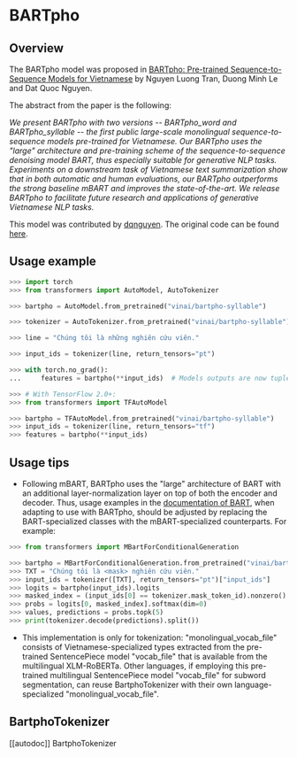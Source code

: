 <!--Copyright 2021 The HuggingFace Team. All rights reserved.

Licensed under the Apache License, Version 2.0 (the "License"); you may not use this file except in compliance with
the License. You may obtain a copy of the License at

http://www.apache.org/licenses/LICENSE-2.0

Unless required by applicable law or agreed to in writing, software distributed under the License is distributed on
an "AS IS" BASIS, WITHOUT WARRANTIES OR CONDITIONS OF ANY KIND, either express or implied. See the License for the
specific language governing permissions and limitations under the License.

⚠️ Note that this file is in Markdown but contain specific syntax for our doc-builder (similar to MDX) that may not be
rendered properly in your Markdown viewer.

-->

# BARTpho

## Overview

The BARTpho model was proposed in [BARTpho: Pre-trained Sequence-to-Sequence Models for Vietnamese](https://arxiv.org/abs/2109.09701) by Nguyen Luong Tran, Duong Minh Le and Dat Quoc Nguyen.

The abstract from the paper is the following:

*We present BARTpho with two versions -- BARTpho_word and BARTpho_syllable -- the first public large-scale monolingual
sequence-to-sequence models pre-trained for Vietnamese. Our BARTpho uses the "large" architecture and pre-training
scheme of the sequence-to-sequence denoising model BART, thus especially suitable for generative NLP tasks. Experiments
on a downstream task of Vietnamese text summarization show that in both automatic and human evaluations, our BARTpho
outperforms the strong baseline mBART and improves the state-of-the-art. We release BARTpho to facilitate future
research and applications of generative Vietnamese NLP tasks.*

This model was contributed by [dqnguyen](https://huggingface.co/dqnguyen). The original code can be found [here](https://github.com/VinAIResearch/BARTpho).

## Usage example

```python
>>> import torch
>>> from transformers import AutoModel, AutoTokenizer

>>> bartpho = AutoModel.from_pretrained("vinai/bartpho-syllable")

>>> tokenizer = AutoTokenizer.from_pretrained("vinai/bartpho-syllable")

>>> line = "Chúng tôi là những nghiên cứu viên."

>>> input_ids = tokenizer(line, return_tensors="pt")

>>> with torch.no_grad():
...     features = bartpho(**input_ids)  # Models outputs are now tuples

>>> # With TensorFlow 2.0+:
>>> from transformers import TFAutoModel

>>> bartpho = TFAutoModel.from_pretrained("vinai/bartpho-syllable")
>>> input_ids = tokenizer(line, return_tensors="tf")
>>> features = bartpho(**input_ids)
```

## Usage tips

- Following mBART, BARTpho uses the "large" architecture of BART with an additional layer-normalization layer on top of
  both the encoder and decoder. Thus, usage examples in the [documentation of BART](bart), when adapting to use
  with BARTpho, should be adjusted by replacing the BART-specialized classes with the mBART-specialized counterparts.
  For example:

```python
>>> from transformers import MBartForConditionalGeneration

>>> bartpho = MBartForConditionalGeneration.from_pretrained("vinai/bartpho-syllable")
>>> TXT = "Chúng tôi là <mask> nghiên cứu viên."
>>> input_ids = tokenizer([TXT], return_tensors="pt")["input_ids"]
>>> logits = bartpho(input_ids).logits
>>> masked_index = (input_ids[0] == tokenizer.mask_token_id).nonzero().item()
>>> probs = logits[0, masked_index].softmax(dim=0)
>>> values, predictions = probs.topk(5)
>>> print(tokenizer.decode(predictions).split())
```

- This implementation is only for tokenization: "monolingual_vocab_file" consists of Vietnamese-specialized types
  extracted from the pre-trained SentencePiece model "vocab_file" that is available from the multilingual XLM-RoBERTa.
  Other languages, if employing this pre-trained multilingual SentencePiece model "vocab_file" for subword
  segmentation, can reuse BartphoTokenizer with their own language-specialized "monolingual_vocab_file".

## BartphoTokenizer

[[autodoc]] BartphoTokenizer
